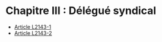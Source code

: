# Chapitre III : Délégué syndical

* [Article L2143-1](./LEGIARTI000006901625.md)
* [Article L2143-2](./LEGIARTI000006901626.md)
